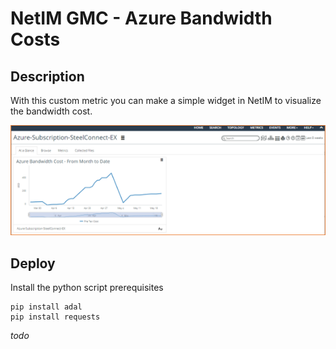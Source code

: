 # NetIM GMC - Azure Bandwidth Costs

## Description

With this custom metric you can make a simple widget in NetIM to visualize the bandwidth cost.

![Wdiget example in NetIM](demo/azureBandwidthCost-netim-widget-example.png)

## Deploy

Install the python script prerequisites

```shell
pip install adal
pip install requests
```

*todo*
